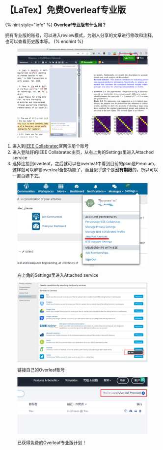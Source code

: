 # 【LaTex】免费Overleaf专业版

{% hint style="info" %}
**Overleaf专业版有什么用？**

拥有专业版的账号，可以进入review模式，为别人分享的文章进行修改和注释，也可以查看历史版本等。
{% endhint %}

<figure><img src="../.gitbook/assets/image (1) (1) (1) (1) (1) (1).png" alt=""><figcaption></figcaption></figure>

1. 进入到[IEEE Collabratec](https://ieee-collabratec.ieee.org/)官网注册个账号
2. 进入登陆好的IEEE Collabratec主页，从右上角的Settings里进入Attached service
3. 选择连接到overleaf，之后就可以在overleaf中看到目前的plan是Premium，这样就可以解锁overleaf全部功能了，而且似乎这个是**没有期限**的，所以可以一直白嫖下去。

<figure><img src="../.gitbook/assets/image (14).png" alt=""><figcaption><p>右上角的Settings里进入Attached service</p></figcaption></figure>

<figure><img src="../.gitbook/assets/image (15).png" alt=""><figcaption><p>链接自己的Overleaf账号</p></figcaption></figure>

<figure><img src="../.gitbook/assets/image (16).png" alt=""><figcaption><p>已获得免费的Overleaf专业版计划！</p></figcaption></figure>
